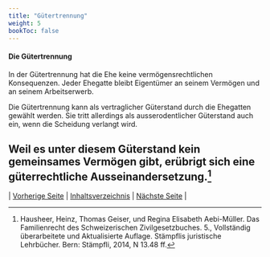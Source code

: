 ```yaml
---
title: "Gütertrennung"
weight: 5
bookToc: false
---
```


#### Die Gütertrennung

In der Gütertrennung hat die Ehe keine vermögensrechtlichen
Konsequenzen. Jeder Ehegatte bleibt Eigentümer an seinem Vermögen und an
seinem Arbeitserwerb.

Die Gütertrennung kann als vertraglicher Güterstand durch die Ehegatten
gewählt werden. Sie tritt allerdings als ausserodentlicher Güterstand
auch ein, wenn die Scheidung verlangt wird.

Weil es unter diesem Güterstand kein gemeinsames Vermögen gibt, erübrigt
sich eine güterrechtliche Ausseinandersetzung.[^1]
---

| [Vorherige Seite](guetergemeinschaft) | [Inhaltsverzeichnis](../../index) | [Nächste Seite](../scheidung) |

[^1]: Hausheer, Heinz, Thomas Geiser, und Regina Elisabeth Aebi-Müller.
    Das Familienrecht des Schweizerischen Zivilgesetzbuches. 5.,
    Vollständig überarbeitete und Aktualisierte Auflage. Stämpflis
    juristische Lehrbücher. Bern: Stämpfli, 2014, N 13.48 ff.
